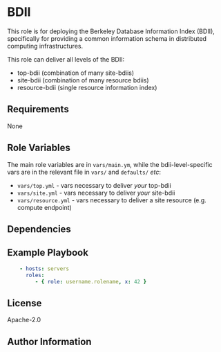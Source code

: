 # BDII

<!-- A brief description of the role goes here. -->
This role is for deploying the Berkeley Database Information Index
(BDII), specifically for providing a common information schema
in distributed computing infrastructures.

This role can deliver all levels of the BDII: 

  - top-bdii (combination of many site-bdiis)
  - site-bdii (combination of many resource bdiis)
  - resource-bdii (single resource information index)

## Requirements

<!--
Any pre-requisites that may not be covered by Ansible itself or the role should be
mentioned here.
For instance, if the role uses the EC2 module, it may be a good idea to mention in this section that the boto package is required.
-->
None

## Role Variables

<!--
A description of the settable variables for this role should go here, including any variables that are in defaults/main.yml, vars/main.yml, and any variables that can/should be set via parameters to the role. Any variables that are read from other roles and/or the global scope (ie. hostvars, group vars, etc.) should be mentioned here as well.
-->
The main role variables are in `vars/main.ym`, while the bdii-level-specific
vars are in the relevant file in `vars/` and  `defaults/` _etc_:

- `vars/top.yml` - vars necessary to deliver _your_ top-bdii
- `vars/site.yml` - vars necessary to deliver _your_ site-bdii
- `vars/resource.yml` - vars necessary to deliver  a site resource (e.g. compute endpoint)





## Dependencies

<!--
A list of other roles hosted on Galaxy should go here, plus any details in regards to parameters that may need to be set for other roles, or variables that are used from other roles.

Use https://galaxy.ansible.com/EGI-Foundation/ roles first if possible.
-->

## Example Playbook

<!--
Including an example of how to use your role (for instance, with variables
passed in as parameters) is always nice for users too:
-->

```yaml
    - hosts: servers
      roles:
         - { role: username.rolename, x: 42 }
```

## License

Apache-2.0

## Author Information

<!--
Add the relevant contributors
-->